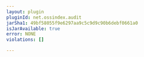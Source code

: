 ```yaml
---
layout: plugin
pluginId: net.ossindex.audit
jarSha1: 49bf58055f9e6297aa9c5c9d9c90b6debf0661a0
isJarAvailable: true
error: NONE
violations: []

---
```

